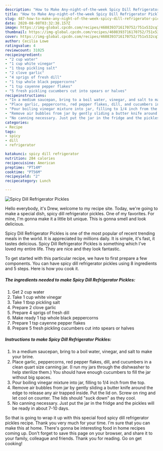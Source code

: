 ```yaml
---
description: "How to Make Any-night-of-the-week Spicy Dill Refrigerator Pickles"
title: "How to Make Any-night-of-the-week Spicy Dill Refrigerator Pickles"
slug: 487-how-to-make-any-night-of-the-week-spicy-dill-refrigerator-pickles
date: 2020-08-08T03:32:38.157Z
image: https://img-global.cpcdn.com/recipes/4608393716170752/751x532cq70/spicy-dill-refrigerator-pickles-recipe-main-photo.jpg
thumbnail: https://img-global.cpcdn.com/recipes/4608393716170752/751x532cq70/spicy-dill-refrigerator-pickles-recipe-main-photo.jpg
cover: https://img-global.cpcdn.com/recipes/4608393716170752/751x532cq70/spicy-dill-refrigerator-pickles-recipe-main-photo.jpg
author: Cecilia Lowe
ratingvalue: 4
reviewcount: 31025
recipeingredient:
- "2 cup water"
- "1 cup white vinegar"
- "1 tbsp pickling salt"
- "2 clove garlic"
- "4 sprigs of fresh dill"
- "1 tsp whole black peppercorns"
- "1 tsp cayenne pepper flakes"
- "5 fresh pickling cucumbers cut into spears or halves"
recipeinstructions:
- "In a medium saucepan, bring to a boil water, vinegar, and salt to make your brine."
- "Place garlic, peppercorns, red pepper flakes, dill, and cucumbers in a clean quart size canning jar. (I run my jars through the dishwasher to help sterilize them.) You should have enough cucumbers to fill the jar without big spaces."
- "Pour boiling vinegar mixture into jar, filling to 1/4 inch from the top."
- "Remove air bubbles from jar by gently sliding a butter knife around the edge to release any air trapped inside.  Put the lid on. Screw on ring and let cool on counter. The lids should &#34;suck down&#34; as they cool."
- "No canning necessary. Just put the jar in the fridge and the pickles will be ready in about 7-10 days."
categories:
- Recipe
tags:
- spicy
- dill
- refrigerator

katakunci: spicy dill refrigerator 
nutrition: 284 calories
recipecuisine: American
preptime: "PT14M"
cooktime: "PT56M"
recipeyield: "2"
recipecategory: Lunch

---
```



![Spicy Dill Refrigerator Pickles](https://img-global.cpcdn.com/recipes/4608393716170752/751x532cq70/spicy-dill-refrigerator-pickles-recipe-main-photo.jpg)

Hello everybody, it's Drew, welcome to my recipe site. Today, we're going to make a special dish, spicy dill refrigerator pickles. One of my favorites. For mine, I'm gonna make it a little bit unique. This is gonna smell and look delicious.



Spicy Dill Refrigerator Pickles is one of the most popular of recent trending meals in the world. It is appreciated by millions daily. It is simple, it's fast, it tastes delicious. Spicy Dill Refrigerator Pickles is something which I've loved my entire life. They are nice and they look fantastic.


To get started with this particular recipe, we have to first prepare a few components. You can have spicy dill refrigerator pickles using 8 ingredients and 5 steps. Here is how you cook it.

<!--inarticleads1-->

##### The ingredients needed to make Spicy Dill Refrigerator Pickles:

1. Get 2 cup water
1. Take 1 cup white vinegar
1. Take 1 tbsp pickling salt
1. Prepare 2 clove garlic
1. Prepare 4 sprigs of fresh dill
1. Make ready 1 tsp whole black peppercorns
1. Prepare 1 tsp cayenne pepper flakes
1. Prepare 5 fresh pickling cucumbers cut into spears or halves




<!--inarticleads2-->

##### Instructions to make Spicy Dill Refrigerator Pickles:

1. In a medium saucepan, bring to a boil water, vinegar, and salt to make your brine.
1. Place garlic, peppercorns, red pepper flakes, dill, and cucumbers in a clean quart size canning jar. (I run my jars through the dishwasher to help sterilize them.) You should have enough cucumbers to fill the jar without big spaces.
1. Pour boiling vinegar mixture into jar, filling to 1/4 inch from the top.
1. Remove air bubbles from jar by gently sliding a butter knife around the edge to release any air trapped inside.  Put the lid on. Screw on ring and let cool on counter. The lids should &#34;suck down&#34; as they cool.
1. No canning necessary. Just put the jar in the fridge and the pickles will be ready in about 7-10 days.




So that is going to wrap it up with this special food spicy dill refrigerator pickles recipe. Thank you very much for your time. I'm sure that you can make this at home. There's gonna be interesting food in home recipes coming up. Don't forget to save this page on your browser, and share it to your family, colleague and friends. Thank you for reading. Go on get cooking!
